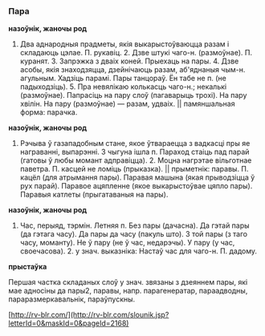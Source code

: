 ### Пара
**назоўнік, жаночы род**

1. Два аднародныя прадметы, якія выкарыстоўваюцца разам і складаюць цэлае. П. рукавіц. 2. Дзве штукі чаго-н. (размоўнае). П. куранят. 3. Запрэжка з дваіх коней. Прыехаць на пары. 4. Дзве асобы, якія знаходзяцца, дзейнічаюць разам, аб'яднаныя чым-н. агульным. Хадзіць парамі. Пары танцораў. Ён табе не п. (не падыходзіць). 5. Пра невялікаю колькасць чаго-н.; некалькі (размоўнае). Папрасіць на пару слоў (пагаварыць трохі). На пару хвілін. На пару (размоўнае) — разам, удваіх. || памяншальная форма: парачка.

**назоўнік, жаночы род**

1. Рэчыва ў газападобным стане, якое ўтвараецца з вадкасці пры яе награванні, выпарэнні. З чыгуна ішла п. Параход стаіць пад парай (гатовы ў любы момант адправіцца). 2. Моцна нагрэтае вільготнае паветра. П. касцей не ломіць (прыказка). || прыметнік: паравы. П. кацёл (для атрымання пары). Паравая машына (якая прыводзіцца ў рух парай). Паравое ацяпленне (якое выкарыстоўвае цяпло пары). Паравыя катлеты (прыгатаваныя на пары).

**назоўнік, жаночы род**

1. Час, перыяд, тэрмін. Летняя п. Без пары (дачасна). Да гэтай пары (да гэтага часу). Да пары да часу (пакуль што). З той пары (з таго часу, моманту). Не ў пару (не ў час, недарэчы). У пару (у час, своечасова). 2. у знач. выказніка: Настаў час для чаго-н. П. дадому.

**прыстаўка**

Першая частка складаных слоў у знач. звязаны з дзеяннем пары, які мае адносіны да пары2, паравы, напр. парагенератар, параадводны, параразмеркавальнік, параўпускны.

<a rel="author">[http://rv-blr.com/](http://rv-blr.com/slounik.jsp?letterId=0&maskId=0&pageId=2168)</a>
